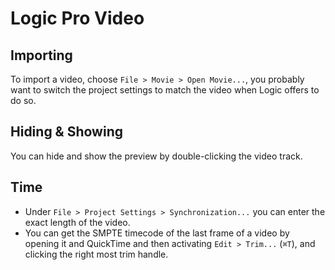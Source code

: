 # Logic Pro Video

## Importing

To import a video, choose `File > Movie > Open Movie...`, you probably want to switch the project settings to match the video when Logic offers to do so.

## Hiding & Showing

You can hide and show the preview by double-clicking the video track.

## Time

- Under `File > Project Settings > Synchronization...` you can enter the exact length of the video.
- You can get the SMPTE timecode of the last frame of a video by opening it and QuickTime and then activating `Edit > Trim...` (`⌘T`), and clicking the right most trim handle.